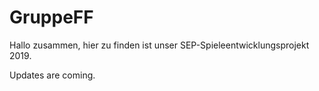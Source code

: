 # GruppeFF

Hallo zusammen,
hier zu finden ist unser SEP-Spieleentwicklungsprojekt 2019.

Updates are coming.

